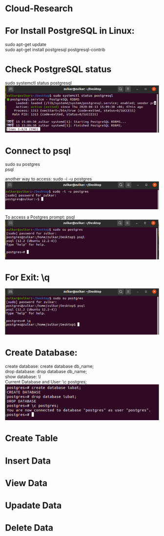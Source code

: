 # Cloud-Research

# For Install PostgreSQL in Linux: <br /> 
sudo apt-get update <br /> 
sudo apt-get install postgresql postgresql-contrib <br /> 

# Check PostgreSQL status 
sudo systemctl status postgresql <br/> 
![](images/status.png)

# Connect to psql <br/> 
sudo su postgres <br/> 
psql <br/> 

another way to access: sudo -i -u postgres
![](images/access.png)

To access a Postgres prompt: psql  <br/> 
![](images/psql.png)

# For Exit: \q     
![](images/q.png)

# Create Database:
create database: create database db_name; <br/>
drop database: drop database db_name;  <br/>
show database: \l <br/>
Current Database and User: \c postgres; 
![](images/database.png)

# Create Table

# Insert Data

# View Data

# Upadate Data

# Delete Data
